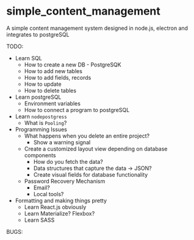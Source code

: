 # simple_content_management

A simple content management system designed in node.js, electron and integrates to postgreSQL

TODO:

- Learn SQL
  - How to create a new DB - PostgreSQK
  - How to add new tables
  - How to add fields, records
  - How to update
  - How to delete tables
- Learn postgreSQL
  - Environment variables
  - How to connect a program to postgreSQL
- Learn `nodepostgress`
  - What is `Pooling`?
- Programming Issues
  - What happens when you delete an entire project?
    - Show a warning signal
  - Create a customized layout view depending on database components
    - How do you fetch the data?
    - Data structures that capture the data -> JSON?
    - Create visual fields for database functionality
  - Password Recovery Mechanism
    - Email?
    - Local tools?
- Formatting and making things pretty
  - Learn React.js obviously
  - Learn Materialize? Flexbox?
  - Learn SASS

BUGS:
